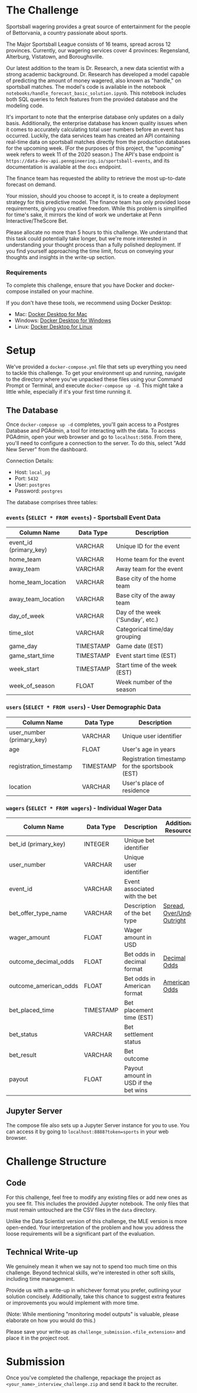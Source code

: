 # The Challenge

Sportsball wagering provides a great source of entertainment for the people of Bettorvania, a country passionate about sports.

The Major Sportsball League consists of 16 teams, spread across 12 provinces. Currently, our wagering services cover 4 provinces: Regensland, Alterburg, Vistatown, and Boroughsville.

Our latest addition to the team is Dr. Research, a new data scientist with a strong academic background. Dr. Research has developed a model capable of predicting the amount of money wagered, also known as "handle," on sportsball matches. The model's code is available in the notebook `notebooks/handle_forecast_basic_solution.ipynb`. This notebook includes both SQL queries to fetch features from the provided database and the modeling code.

It's important to note that the enterprise database only updates on a daily basis. Additionally, the enterprise database has known quality issues when it comes to accurately calculating total user numbers before an event has occurred. Luckily, the data services team has created an API containing real-time data on sportsball matches directly from the production databases for the upcoming week. (For the purposes of this project, the "upcoming" week refers to week 11 of the 2020 season.) The API's base endpoint is `https://data-dev-api.penngineering.io/sportsball-events`, and its documentation is available at the `docs` endpoint.

The finance team has requested the ability to retrieve the most up-to-date forecast on demand.

Your mission, should you choose to accept it, is to create a deployment strategy for this predictive model. The finance team has only provided loose requirements, giving you creative freedom. While this problem is simplified for time's sake, it mirrors the kind of work we undertake at Penn Interactive/TheScore Bet.

Please allocate no more than 5 hours to this challenge. We understand that this task could potentially take longer, but we're more interested in understanding your thought process than a fully polished deployment. If you find yourself approaching the time limit, focus on conveying your thoughts and insights in the write-up section.

### Requirements

To complete this challenge, ensure that you have Docker and docker-compose installed on your machine.

If you don't have these tools, we recommend using Docker Desktop:

* Mac: [Docker Desktop for Mac](https://docs.docker.com/desktop/install/mac-install/)
* Windows: [Docker Desktop for Windows](https://docs.docker.com/desktop/install/windows-install/)
* Linux: [Docker Desktop for Linux](https://docs.docker.com/desktop/install/linux-install/)

# Setup

We've provided a `docker-compose.yml` file that sets up everything you need to tackle this challenge. To get your environment up and running, navigate to the directory where you've unpacked these files using your Command Prompt or Terminal, and execute `docker-compose up -d`. This might take a little while, especially if it's your first time running it.

## The Database

Once `docker-compose up -d` completes, you'll gain access to a Postgres Database and PGAdmin, a tool for interacting with the data. To access PGAdmin, open your web browser and go to `localhost:5050`. From there, you'll need to configure a connection to the server. To do this, select "Add New Server" from the dashboard.

Connection Details:

* Host: `local_pg`
* Port: `5432`
* User: `postgres`
* Password: `postgres`

The database comprises three tables:

### `events` (`SELECT * FROM events`) - Sportsball Event Data

| Column Name            | Data Type | Description                            |
|------------------------|-----------|----------------------------------------|
| event_id (primary_key) | VARCHAR   | Unique ID for the event                |
| home_team              | VARCHAR   | Home team for the event                |
| away_team              | VARCHAR   | Away team for the event                |
| home_team_location     | VARCHAR   | Base city of the home team             |
| away_team_location     | VARCHAR   | Base city of the away team             |
| day_of_week            | VARCHAR   | Day of the week ('Sunday', etc.)       |
| time_slot              | VARCHAR   | Categorical time/day grouping          |
| game_day               | TIMESTAMP | Game date (EST)                        |
| game_start_time        | TIMESTAMP | Event start time (EST)                 |
| week_start             | TIMESTAMP | Start time of the week (EST)           |
| week_of_season         | FLOAT     | Week number of the season              |

### `users` (`SELECT * FROM users`) - User Demographic Data

| Column Name               | Data Type | Description                                      |
|---------------------------|-----------|--------------------------------------------------|
| user_number (primary_key) | VARCHAR   | Unique user identifier                           |
| age                       | FLOAT     | User's age in years                              |
| registration_timestamp    | TIMESTAMP | Registration timestamp for the sportsbook (EST) |
| location                  | VARCHAR   | User's place of residence                        |

### `wagers` (`SELECT * FROM wagers`) - Individual Wager Data

| Column Name           | Data Type | Description                             | Additional Resources                                                                                                           |
|-----------------------|-----------|-----------------------------------------|--------------------------------------------------------------------------------------------------------------------------------|
| bet_id (primary_key)  | INTEGER   | Unique bet identifier                   |                                                                                                                                |
| user_number           | VARCHAR   | Unique user identifier                  |                                                                                                                                |
| event_id              | VARCHAR   | Event associated with the bet            |                                                                                                                                |
| bet_offer_type_name   | VARCHAR   | Description of the bet type             | [Spread](https://www.actionnetwork.com/education/point-spread), [Over/Under](https://www.actionnetwork.com/education/over-under-total), [Outright](https://www.actionnetwork.com/education/moneyline) |
| wager_amount          | FLOAT     | Wager amount in USD                     |                                                                                                                                |
| outcome_decimal_odds  | FLOAT     | Bet odds in decimal format              | [Decimal Odds](https://www.actionnetwork.com/education/decimal-odds)                                                         |
| outcome_american_odds | FLOAT     | Bet odds in American format             | [American Odds](https://www.actionnetwork.com/education/american-odds#Read)                                                 |
| bet_placed_time       | TIMESTAMP | Bet placement time (EST)                |                                                                                                                                |
| bet_status            | VARCHAR   | Bet settlement status                   |                                                                                                                                |
| bet_result            | VARCHAR   | Bet outcome                             |                                                                                                                                |
| payout                | FLOAT     | Payout amount in USD if the bet wins    |                                                                                                                                |

## Jupyter Server

The compose file also sets up a Jupyter Server instance for you to use.
You can access it by going to `localhost:8888?token=sports` in your web browser.

# Challenge Structure

## Code

For this challenge, feel free to modify any existing files or add new ones as you see fit. This includes the provided Jupyter notebook. The only files that must remain untouched are the CSV files in the `data` directory.

Unlike the Data Scientist version of this challenge, the MLE version is more open-ended. Your interpretation of the problem and how you address the loose requirements will be a significant part of the evaluation.

## Technical Write-up

We genuinely mean it when we say not to spend too much time on this challenge. Beyond technical skills, we're interested in other soft skills, including time management.

Provide us with a write-up in whichever format you prefer, outlining your solution concisely. Additionally, take this chance to suggest extra features or improvements you would implement with more time.

(Note: While mentioning "monitoring model outputs" is valuable, please elaborate on how you would do this.)

Please save your write-up as `challenge_submission.<file_extension>` and place it in the project root.

# Submission

Once you've completed the challenge, repackage the project as `<your_name>_interview_challenge.zip` and send it back to the recruiter.
